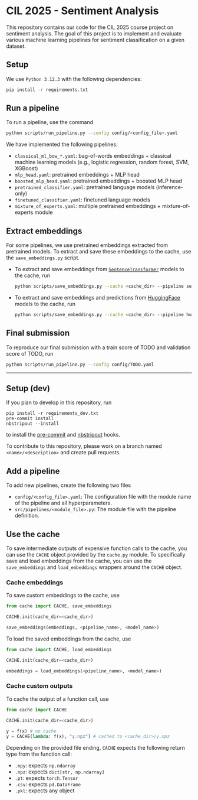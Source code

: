 # CIL 2025 - Sentiment Analysis

This repository contains our code for the CIL 2025 course project on sentiment analysis. The goal of this project is to implement and evaluate various machine learning pipelines for sentiment classification on a given dataset.

## Setup
We use `Python 3.12.3` with the following dependencies:
```bash
pip install -r requirements.txt
```

## Run a pipeline
To run a pipeline, use the command
```bash
python scripts/run_pipeline.py --config config/<config_file>.yaml
```

We have implemented the following pipelines:
- `classical_ml_bow_*.yaml`: bag-of-words embeddings + classical machine learning models (e.g., logistic regression, random forest, SVM, XGBoost)
- `mlp_head.yaml`: pretrained embeddings + MLP head
- `boosted_mlp_head.yaml`: pretrained embeddings + boosted MLP head
- `pretrained_classifier.yaml`: pretrained language models (inference-only)
- `finetuned_classifier.yaml`: finetuned language models
- `mixture_of_experts.yaml`: multiple pretrained embeddings + mixture-of-experts module

## Extract embeddings
For some pipelines, we use pretrained embeddings extracted from pretrained models. To extract and save these embeddings to the cache, use the `save_embeddings.py` script.
- To extract and save embeddings from [`SentenceTransformer`](https://huggingface.co/models?library=sentence-transformers) models to the cache, run
    ```bash
    python scripts/save_embeddings.py --cache <cache_dir> --pipeline sentencetransformer --model <model_name>
    ```
- To extract and save embeddings and predictions from [HuggingFace](https://huggingface.co/models?pipeline_tag=text-classification&sort=trending&search=sentiment) models to the cache, run
    ```bash
    python scripts/save_embeddings.py --cache <cache_dir> --pipeline huggingface --model <model_name>
    ```

## Final submission
To reproduce our final submission with a train score of TODO and validation score of TODO, run
```bash
python scripts/run_pipeline.py --config config/TODO.yaml
```

---

## Setup (dev)
If you plan to develop in this repository, run
```
pip install -r requirements_dev.txt
pre-commit install
nbstripout --install
```
to install the [pre-commit](https://pre-commit.com/) and [nbstripout](https://github.com/kynan/nbstripout) hooks.

To contribute to this repository, please work on a branch named `<name>/<description>` and create pull requests.

## Add a pipeline
To add new pipelines, create the following two files
* `config/<config_file>.yaml`: The configuration file with the module name of the pipeline and all hyperparameters.
* `src/pipelines/<module_file>.py`: The module file with the pipeline definition.

## Use the cache
To save intermediate outputs of expensive function calls to the cache, you can use the `CACHE` object provided by the `cache.py` module. To specifically save and load embeddings from the cache, you can use the `save_embeddings` and `load_embeddings` wrappers around the `CACHE` object.

### Cache embeddings
To save custom embeddings to the cache, use
```python
from cache import CACHE, save_embeddings

CACHE.init(cache_dir=<cache_dir>)

save_embeddings(embeddings, <pipeline_name>, <model_name>)
```

To load the saved embeddings from the cache, use
```python
from cache import CACHE, load_embeddings

CACHE.init(cache_dir=<cache_dir>)

embeddings = load_embeddings(<pipeline_name>, <model_name>)
```

### Cache custom outputs
To cache the output of a function call, use
```python
from cache import CACHE

CACHE.init(cache_dir=<cache_dir>)

y = f(x) # no cache
y = CACHE(lambda: f(x), "y.npz") # cached to <cache_dir>/y.npz
```

Depending on the provided file ending, `CACHE` expects the following return type from the function call:
- `.npy`: expects `np.ndarray`
- `.npz`: expects `dict[str, np.ndarray]`
- `.pt`: expects `torch.Tensor`
- `.csv`: expects `pd.DataFrame`
- `.pkl`: expects any object
